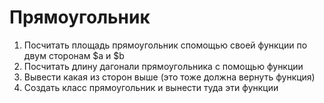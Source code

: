 # Прямоугольник
1. Посчитать площадь прямоугольник спомощью своей функции по двум сторонам $a и $b
2. Посчитать длину дагонали прямоугольника с помощью функции
3. Вывести какая из сторон выше (это тоже должна вернуть функция)
4. Создать класс прямоугольник и вынести туда эти функции
